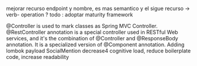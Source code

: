 mejorar recurso endpoint y nombre, es mas semantico y el sigue recurso -> verb- operation ?
todo : 
adoptar maturity framework

@Controller is used to mark classes as Spring MVC Controller. @RestController annotation is a special controller used in RESTful Web services, and it's the combination of @Controller and @ResponseBody annotation. It is a specialized version of @Component annotation.
Adding lombok payload SocialMention decrease4 cognitive load, reduce boilerplate code, increase readability
